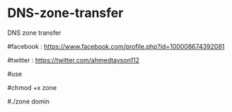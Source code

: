 # DNS-zone-transfer
DNS zone transfer


#facebook : https://www.facebook.com/profile.php?id=100008674392081

#twitter : https://twitter.com/ahmedtayson112

#use

#chmod +x zone

#./zone domin
